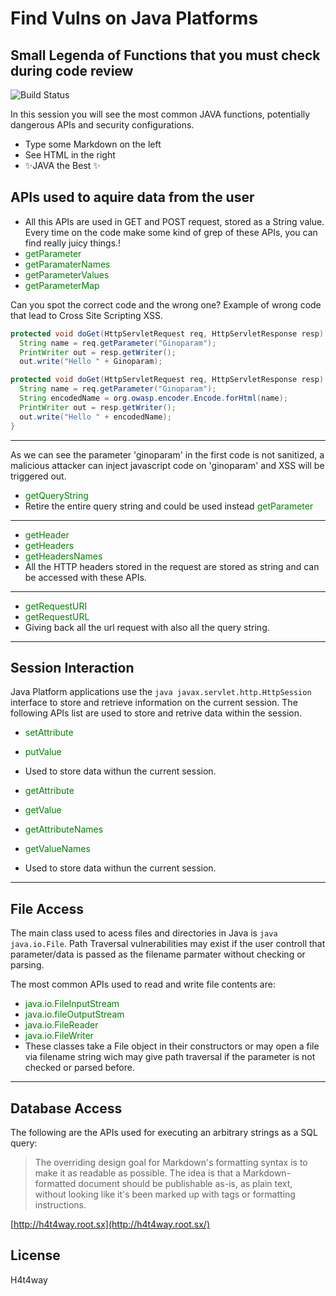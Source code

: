 # Find Vulns on Java Platforms 
## Small Legenda of Functions that you must check during code review


![Build Status](https://travis-ci.org/joemccann/dillinger.svg?branch=master)

In this session you will see the most common JAVA functions, potentially dangerous APIs and
security configurations.

- Type some Markdown on the left
- See HTML in the right
- ✨JAVA the Best ✨

## APIs used to aquire data from the user 


- All this APIs  are used in GET and POST request, stored as a String value. Every time on the code make some kind of grep of these APIs, you can find really juicy things.!
- <font color="green"> getParameter</font> 
- <font color="green"> getParamaterNames</font>      
- <font color="green"> getParameterValues</font>
- <font color="green"> getParameterMap</font>

Can you spot the correct code and the wrong one?
Example of wrong code that lead to Cross Site Scripting XSS.

```java
protected void doGet(HttpServletRequest req, HttpServletResponse resp) throws IOException {
  String name = req.getParameter("Ginoparam");
  PrintWriter out = resp.getWriter();
  out.write("Hello " + Ginoparam);

```

```java
protected void doGet(HttpServletRequest req, HttpServletResponse resp) throws IOException {
  String name = req.getParameter("Ginoparam");
  String encodedName = org.owasp.encoder.Encode.forHtml(name);
  PrintWriter out = resp.getWriter();
  out.write("Hello " + encodedName);
}
```
-----------------

As we can see the parameter 'ginoparam' in the first code is not sanitized, a malicious attacker can inject javascript code on 'ginoparam' and XSS will be triggered  out.


- <font color="green"> getQueryString</font> 
- Retire the entire query string and could be used instead <font color="green"> getParameter</font> 
-----------------

- <font color="green"> getHeader</font> 
- <font color="green"> getHeaders</font>      
- <font color="green"> getHeadersNames</font>
- All the HTTP headers stored in the request are stored as string and can be accessed with these APIs.
-----------------

- <font color="green"> getRequestURI</font> 
- <font color="green"> getRequestURL</font>      
- Giving back all the url request with also all the query string.
-----------------

## Session Interaction

Java Platform applications use the ```java javax.servlet.http.HttpSession``` interface to store and retrieve information on the current session.
The following APIs list are used to store and retrive data within the session.

- <font color="green">setAttribute</font> 
- <font color="green">putValue</font>      
- Used to store data withun the current session.

- <font color="green">getAttribute</font> 
- <font color="green">getValue</font>
- <font color="green">getAttributeNames</font>
- <font color="green">getValueNames</font>            
- Used to store data withun the current session.
-----------------

## File Access

The main class used to acess files and directories in Java is ```java java.io.File```.
Path Traversal vulnerabilities may exist if the user controll that parameter/data is passed as the filename parmater without checking or parsing.

The most common APIs used to read and write file contents are:

- <font color="green">java.io.FileInputStream</font> 
- <font color="green">java.io.fileOutputStream</font>
- <font color="green">java.io.FileReader</font>
- <font color="green">java.io.FileWriter</font>            
- These classes take a File object in their constructors or may open a file via filename string wich may give path traversal if the parameter is not checked or parsed before.
-----------------

## Database Access

The following are the APIs used for executing an arbitrary strings as a SQL query:



> The overriding design goal for Markdown's
> formatting syntax is to make it as readable
> as possible. The idea is that a
> Markdown-formatted document should be
> publishable as-is, as plain text, without
> looking like it's been marked up with tags
> or formatting instructions.






















[http://h4t4way.root.sx](http://h4t4way.root.sx/)

## License

H4t4way

